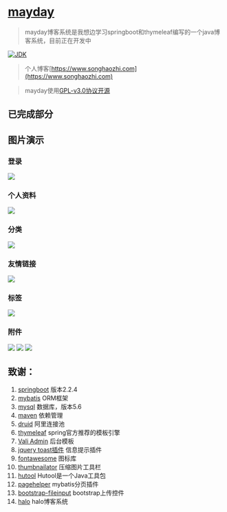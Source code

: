 <h1><a href="#">mayday</a></h1>

>mayday博客系统是我想边学习springboot和thymeleaf编写的一个java博客系统，目前正在开发中

[![JDK](https://img.shields.io/badge/jdk-1.8-green.svg)](#)

>个人博客[https://www.songhaozhi.com](https://www.songhaozhi.com)

>mayday使用[GPL-v3.0协议开源](https://gitee.com/song_haozhi/mayday/blob/master/LICENSE)

## 已完成部分
## 图片演示
### 登录
![](https://img.songhaozhi.com/doc/login.png)
### 个人资料
![](https://img.songhaozhi.com/doc/%E4%B8%AA%E4%BA%BA%E8%B5%84%E6%96%99.png)
### 分类
![](https://img.songhaozhi.com/doc/%E5%88%86%E7%B1%BB.png)
### 友情链接
![](https://img.songhaozhi.com/doc/%E5%8F%8B%E6%83%85%E9%93%BE%E6%8E%A5.png)
### 标签
![](https://img.songhaozhi.com/doc/%E6%A0%87%E7%AD%BE.png)
### 附件
![](https://img.songhaozhi.com/doc/%E9%99%84%E4%BB%B6.png)
![](https://img.songhaozhi.com/doc/%E9%99%84%E4%BB%B62.png)
![](https://img.songhaozhi.com/doc/%E9%99%84%E4%BB%B6%E8%AF%A6%E6%83%85.png)

## 致谢：
 1. [springboot](http://spring.io/projects/spring-boot) 版本2.2.4
 2. [mybatis](http://www.mybatis.org/mybatis-3/) ORM框架
 3. [mysql](https://www.mysql.com/) 数据库，版本5.6
 4. [maven](http://maven.apache.org/)  依赖管理
 5. [druid](https://github.com/alibaba/druid/) 阿里连接池
 6. [thymeleaf](https://www.thymeleaf.org/) spring官方推荐的模板引擎
 7. [Vali Admin](https://github.com/pratikborsadiya/vali-admin) 后台模板
 8. [jquery toast插件](http://www.jqueryfuns.com/resource/2412) 信息提示插件
 9. [fontawesome](http://www.fontawesome.com.cn/faicons/) 图标库
 10. [thumbnailator](https://github.com/coobird/thumbnailator) 压缩图片工具栏
 11. [hutool](http://hutool.mydoc.io/) Hutool是一个Java工具包
 12. [pagehelper](https://pagehelper.github.io/) mybatis分页插件
 13. [bootstrap-fileinput](https://github.com/kartik-v/bootstrap-fileinput) bootstrap上传控件
 14. [halo](https://github.com/ruibaby/halo)  halo博客系统